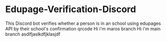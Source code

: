 # Edupage-Verification-Discord
This Discord bot verifies whether a person is in an school using edupages API by their school's confirmation qrcode
Hi i'm maros branch
Hi i'm main branch
asdlfjaslkdfjklasjdf
